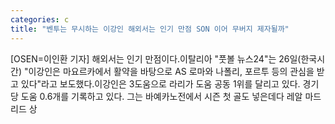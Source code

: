 ```yaml
---
categories: c
title: "벤투는 무시하는 이강인 해외서는 인기 만점 SON 이어 무버지 제자될까"
---
```

[OSEN=이인환 기자] 해외서는 인기 만점이다.이탈리아 "풋볼 뉴스24"는 26일(한국시간) "이강인은 마요르카에서 활약을 바탕으로 AS 로마와 나폴리, 포르투 등의 관심을 받고 있다"라고 보도했다.이강인은 3도움으로 라리가 도움 공동 1위를 달리고 있다. 경기당 도움 0.6개를 기록하고 있다. 그는 바예카노전에서 시즌 첫 골도 넣은데다 레알 마드리드 상